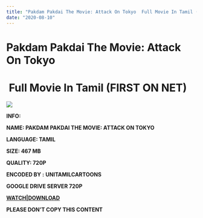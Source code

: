 ```yaml
---
title: "Pakdam Pakdai The Movie: Attack On Tokyo  Full Movie In Tamil (FIRST ON NET)"
date: "2020-08-10"
---
```


# Pakdam Pakdai The Movie: Attack On Tokyo

#  Full Movie In Tamil (FIRST ON NET)

![](https://1.bp.blogspot.com/-Has6H4v_qfc/XuNn9MFEcqI/AAAAAAAABHQ/6niYd4D8uCMPq1leGtsKqVFHCokkRZBvQCK4BGAsYHg/w291-h400/PAKDAM{c48f4630022c0d57354920639953d21a0626fbbe35cb91b826b45669a52e752e}2BPAKDAI.jpg)

**INFO:**

**NAME: PAKDAM PAKDAI THE MOVIE: ATTACK ON TOKYO**

**LANGUAGE: TAMIL**

**SIZE: 467 MB**

**QUALITY: 720P** 

**ENCODED BY :** **UNITAMILCARTOONS**

**GOOGLE DRIVE SERVER 720P**

**[WATCH|DOWNLOAD](https://mydomainscan.com/urp3aKFU)**

****PLEASE DON’T COPY THIS CONTENT****

